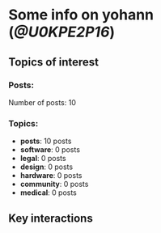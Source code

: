 # Some info on yohann (_@U0KPE2P16_)


## Topics of interest

### Posts: 

Number of posts: 10

### Topics:

* __posts__: 10 posts
* __software__: 0 posts
* __legal__: 0 posts
* __design__: 0 posts
* __hardware__: 0 posts
* __community__: 0 posts
* __medical__: 0 posts

## Key interactions 

